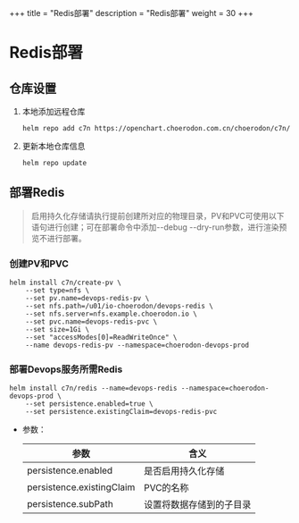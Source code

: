 +++
title = "Redis部署"
description = "Redis部署"
weight = 30
+++

# Redis部署

## 仓库设置

1. 本地添加远程仓库

    ```
    helm repo add c7n https://openchart.choerodon.com.cn/choerodon/c7n/
    ```
1. 更新本地仓库信息

    ```
    helm repo update 
    ```

## 部署Redis

<blockquote class="note">
启用持久化存储请执行提前创建所对应的物理目录，PV和PVC可使用以下语句进行创建；可在部署命令中添加--debug --dry-run参数，进行渲染预览不进行部署。
</blockquote>

### 创建PV和PVC

```shell
helm install c7n/create-pv \
    --set type=nfs \
    --set pv.name=devops-redis-pv \
    --set nfs.path=/u01/io-choerodon/devops-redis \
    --set nfs.server=nfs.example.choerodon.io \
    --set pvc.name=devops-redis-pvc \
    --set size=1Gi \
    --set "accessModes[0]=ReadWriteOnce" \
    --name devops-redis-pv --namespace=choerodon-devops-prod
```

### 部署Devops服务所需Redis

```shell
helm install c7n/redis --name=devops-redis --namespace=choerodon-devops-prod \
    --set persistence.enabled=true \
    --set persistence.existingClaim=devops-redis-pvc
```

- 参数：

    参数 | 含义 
    --- |  --- 
    persistence.enabled|是否启用持久化存储
    persistence.existingClaim|PVC的名称
    persistence.subPath|设置将数据存储到的子目录